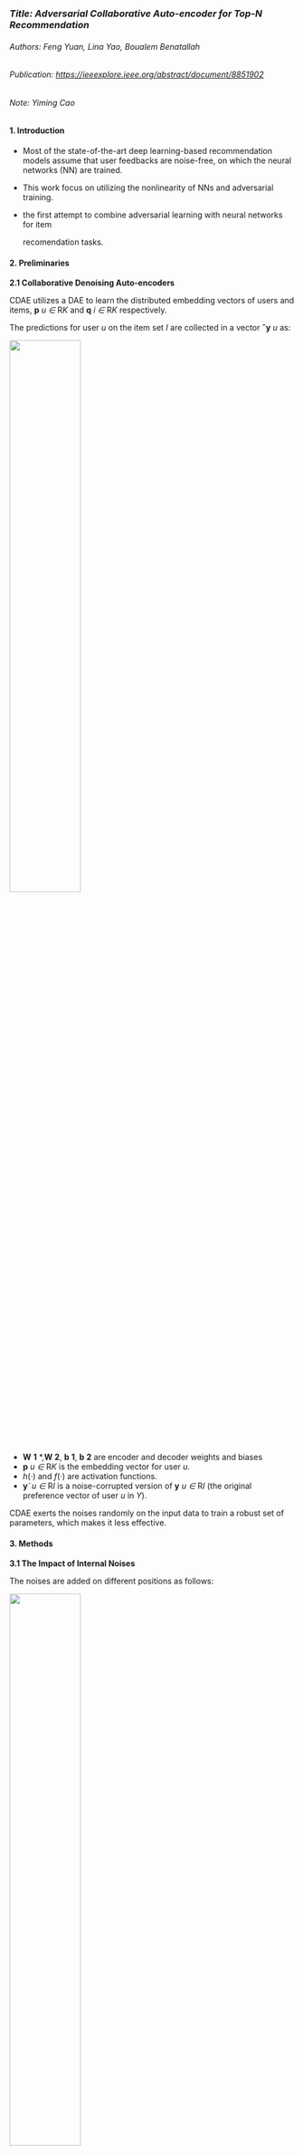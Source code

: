 ### *Title: Adversarial Collaborative Auto-encoder for Top-N Recommendation*

###### Authors: Feng Yuan, Lina Yao, Boualem Benatallah

###### Publication: https://ieeexplore.ieee.org/abstract/document/8851902

###### Note: Yiming Cao



#### **1. Introduction**

- Most of the state-of-the-art deep learning-based recommendation models assume that user feedbacks are noise-free, on which the neural networks (NN) are trained.

- This work focus on utilizing the nonlinearity of NNs and adversarial training. 

- the first attempt to combine adversarial learning with neural networks for item

  recomendation tasks.



#### 2. **Preliminaries**

**2.1  Collaborative Denoising Auto-encoders**

CDAE utilizes a DAE to learn the distributed embedding vectors of users and items, **p** *u* *∈* R*K*  and **q** *i* *∈* R*K* respectively. 

The predictions for user *u* on the item set *I* are collected in a vector **ˆy** *u* as:

<img src="https://p6-tt-ipv6.byteimg.com/origin/pgc-image/2059b930861d44a39c63371d6622dc12" width="50%" height="50%" />

-  **W** **1** *,**W** **2**, **b** **1**, **b** **2**  are encoder and decoder weights and biases
- **p** *u* *∈* R*K*  is the embedding vector for user *u*. 
- *h*(*·*) and *f*(*·*) are activation functions.
-  **y**˜*u* *∈* R*I* is a noise-corrupted version of **y** *u* *∈* R*I* (the original preference vector of user *u* in *Y*).

CDAE exerts the noises randomly on the input data to train a robust set of parameters, which makes it less effective.



#### 3. Methods

**3.1   The Impact of Internal Noises**

The noises are added on different positions as follows:

<img src="https://p3-tt-ipv6.byteimg.com/origin/pgc-image/28220fbe75154451b36787636940d1b4" width="50%" height="50%" />

conduct the experiments on a pre-trained CAE model using two datasets: MovieLens-1M, and FilmTrust. Model performance is evaluated by HR on the hold-out testing dataset. Sigmoid functions are employed with the cross-entropy loss due to the binary nature of the input ratings.

- To summarize, both types of noises(Gaussian noise/adversarial noise) pose a more deterimental impact when they are added on encoder or decoder weights.Encoder weight perturbations are less harmful and CAE is more robust against Gaussian noise.

Choose to add adversarial noises on the **encoder/decoder weights** to make the performance degradation as large as possible



**3.2 Adversarial Collaborative Auto-encoder**

<img src="https://p3-tt-ipv6.byteimg.com/origin/pgc-image/15d25e1bd7e341c1b95b0b685aeec0a7" width="60%" height="60%" />

employ **multiple adversarial regularizers** and train the model in a minimax manner:

<img src="https://p26-tt.byteimg.com/origin/pgc-image/643fb34749884fc48a7307788a548609" width="60%" height="60%" />

<img src="https://p26-tt.byteimg.com/origin/pgc-image/9eea480c9f29403ca53e4f8326d08a46" width="60%" height="60%" />

-  *loss* *NN* denotes the loss function of NN without adversarial training. 
- Θ is the set of model parameters 
- *S* is the total number of possible ways to add adversarial noises.
-  *λ* *i* controls the noise impact from the *i*-th source. 
- *n* *i* denotes the noise from source *i*.



##### 3.3 Optimization for ACAE

1) pre-training CAE to get optimal parameters Θ; 

2) re-training the above model by iterativelymaximizing (Eq. (3)) and minimizing the loss (Eq. (6)).

Employ mini-batch gradient descent to optimize relevant parameters. 

- pre-training: a fixed learning rate

- adversarial training: Adagrad (adaptively change the learning rate for fine parameter tuning)

#### 4. Experiments

Table 1 summarizes the statistics of the **two real-world cross-domain datasets**. The first dataset Mobile contains data of user reading news and app installation. The **app installation** and **news reading** are the **target** and **source domain**, respectively. The second dataset Amazon contains the two largest categories, Books and Movies, where Books is the target domain and Movies is the source domain. On the two sparse datasets, we hope to **transfer knowledge form the source domain** to **improve the performance of the target domain recommendation**.

<img src="https://p9-tt-ipv6.byteimg.com/origin/pgc-image/9e2a116886fd432fb12f84ababfe84cf" width="60%" height="60%" />

We use the **leave-one-out method** to evaluate the item recommendation model. We randomly sample one interaction for each user as the validation item to determine the model hyper-parameters. 

For each user in the dataset, we leave out the lastest user-item interaction and randomly select 200 unrated items to form the testing set. The rest interactions form the training set. For those datasets without timestamp information, such as

FilmTrust, we randomly select one interaction for each user.

 We adopt the **Hit Ratio (HR@5)** and the **Normalized Discounted Cumulative Gain (NDCG@5)** . 

- *Baselines*
  - ItemPop
  - MF-BPR
  - CDAE
  - NeuMF
  - AMF

<img src="https://p3-tt-ipv6.byteimg.com/origin/pgc-image/3138cff1c473417ebe57b4e229136f0f" width="100%" height="100%"/>

